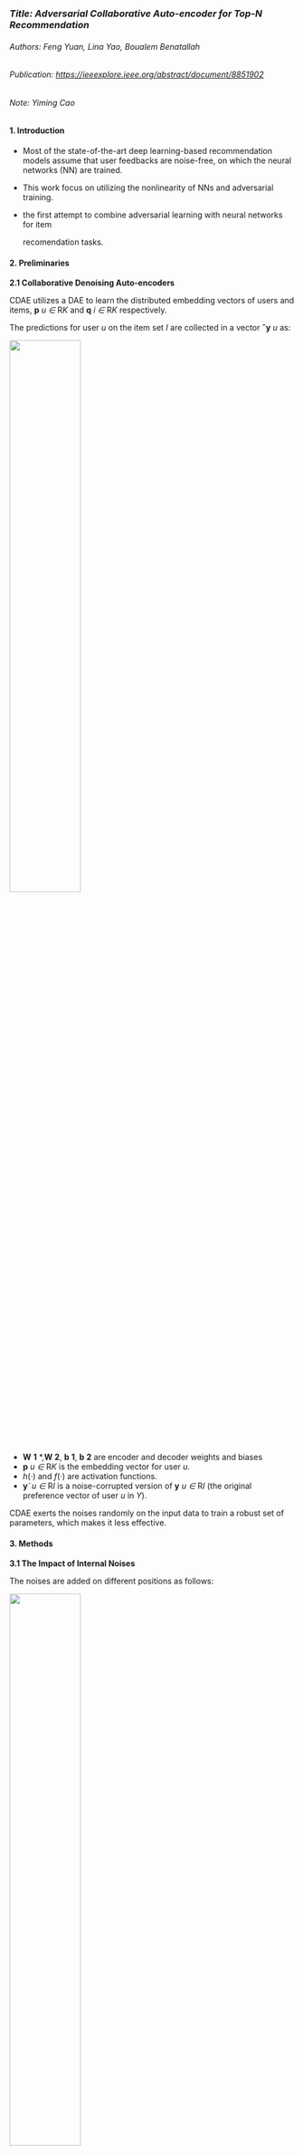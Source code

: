 ### *Title: Adversarial Collaborative Auto-encoder for Top-N Recommendation*

###### Authors: Feng Yuan, Lina Yao, Boualem Benatallah

###### Publication: https://ieeexplore.ieee.org/abstract/document/8851902

###### Note: Yiming Cao



#### **1. Introduction**

- Most of the state-of-the-art deep learning-based recommendation models assume that user feedbacks are noise-free, on which the neural networks (NN) are trained.

- This work focus on utilizing the nonlinearity of NNs and adversarial training. 

- the first attempt to combine adversarial learning with neural networks for item

  recomendation tasks.



#### 2. **Preliminaries**

**2.1  Collaborative Denoising Auto-encoders**

CDAE utilizes a DAE to learn the distributed embedding vectors of users and items, **p** *u* *∈* R*K*  and **q** *i* *∈* R*K* respectively. 

The predictions for user *u* on the item set *I* are collected in a vector **ˆy** *u* as:

<img src="https://p6-tt-ipv6.byteimg.com/origin/pgc-image/2059b930861d44a39c63371d6622dc12" width="50%" height="50%" />

-  **W** **1** *,**W** **2**, **b** **1**, **b** **2**  are encoder and decoder weights and biases
- **p** *u* *∈* R*K*  is the embedding vector for user *u*. 
- *h*(*·*) and *f*(*·*) are activation functions.
-  **y**˜*u* *∈* R*I* is a noise-corrupted version of **y** *u* *∈* R*I* (the original preference vector of user *u* in *Y*).

CDAE exerts the noises randomly on the input data to train a robust set of parameters, which makes it less effective.



#### 3. Methods

**3.1   The Impact of Internal Noises**

The noises are added on different positions as follows:

<img src="https://p3-tt-ipv6.byteimg.com/origin/pgc-image/28220fbe75154451b36787636940d1b4" width="50%" height="50%" />

conduct the experiments on a pre-trained CAE model using two datasets: MovieLens-1M, and FilmTrust. Model performance is evaluated by HR on the hold-out testing dataset. Sigmoid functions are employed with the cross-entropy loss due to the binary nature of the input ratings.

- To summarize, both types of noises(Gaussian noise/adversarial noise) pose a more deterimental impact when they are added on encoder or decoder weights.Encoder weight perturbations are less harmful and CAE is more robust against Gaussian noise.

Choose to add adversarial noises on the **encoder/decoder weights** to make the performance degradation as large as possible



**3.2 Adversarial Collaborative Auto-encoder**

<img src="https://p3-tt-ipv6.byteimg.com/origin/pgc-image/15d25e1bd7e341c1b95b0b685aeec0a7" width="60%" height="60%" />

employ **multiple adversarial regularizers** and train the model in a minimax manner:

<img src="https://p26-tt.byteimg.com/origin/pgc-image/643fb34749884fc48a7307788a548609" width="60%" height="60%" />

<img src="https://p26-tt.byteimg.com/origin/pgc-image/9eea480c9f29403ca53e4f8326d08a46" width="60%" height="60%" />

-  *loss* *NN* denotes the loss function of NN without adversarial training. 
- Θ is the set of model parameters 
- *S* is the total number of possible ways to add adversarial noises.
-  *λ* *i* controls the noise impact from the *i*-th source. 
- *n* *i* denotes the noise from source *i*.



##### 3.3 Optimization for ACAE

1) pre-training CAE to get optimal parameters Θ; 

2) re-training the above model by iterativelymaximizing (Eq. (3)) and minimizing the loss (Eq. (6)).

Employ mini-batch gradient descent to optimize relevant parameters. 

- pre-training: a fixed learning rate

- adversarial training: Adagrad (adaptively change the learning rate for fine parameter tuning)

#### 4. Experiments

Table 1 summarizes the statistics of the **two real-world cross-domain datasets**. The first dataset Mobile contains data of user reading news and app installation. The **app installation** and **news reading** are the **target** and **source domain**, respectively. The second dataset Amazon contains the two largest categories, Books and Movies, where Books is the target domain and Movies is the source domain. On the two sparse datasets, we hope to **transfer knowledge form the source domain** to **improve the performance of the target domain recommendation**.

<img src="https://p9-tt-ipv6.byteimg.com/origin/pgc-image/9e2a116886fd432fb12f84ababfe84cf" width="60%" height="60%" />

We use the **leave-one-out method** to evaluate the item recommendation model. We randomly sample one interaction for each user as the validation item to determine the model hyper-parameters. 

For each user in the dataset, we leave out the lastest user-item interaction and randomly select 200 unrated items to form the testing set. The rest interactions form the training set. For those datasets without timestamp information, such as

FilmTrust, we randomly select one interaction for each user.

 We adopt the **Hit Ratio (HR@5)** and the **Normalized Discounted Cumulative Gain (NDCG@5)** . 

- *Baselines*
  - ItemPop
  - MF-BPR
  - CDAE
  - NeuMF
  - AMF

<img src="https://p3-tt-ipv6.byteimg.com/origin/pgc-image/3138cff1c473417ebe57b4e229136f0f" width="100%" height="100%"/>

